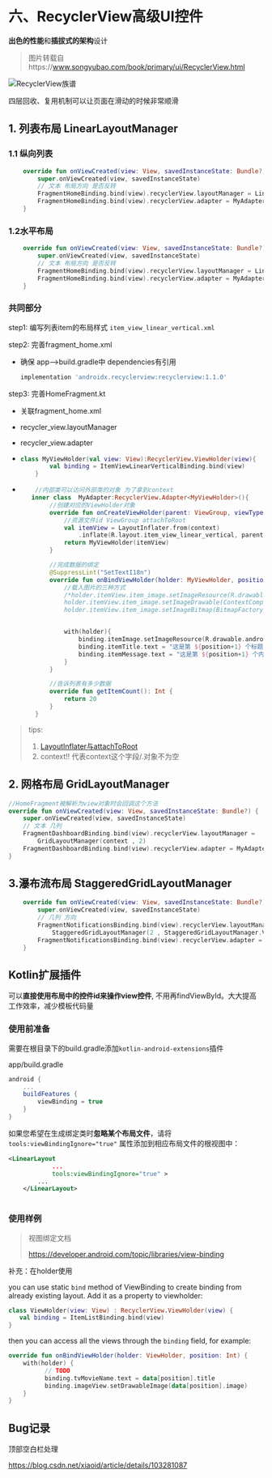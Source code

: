 # 六、RecyclerView高级UI控件

**出色的性能**和**插拔式的架构**设计

>  图片转载自https://www.songyubao.com/book/primary/ui/RecyclerView.html

![RecyclerView族谱](https://cdn.jsdelivr.net/gh/hairlyOwl/photo@master/RecyclerView族谱.2ko9sg7gvkw0.png)

四层回收、复用机制可以让页面在滑动的时候非常顺滑

## 1. 列表布局 LinearLayoutManager

### 1.1 纵向列表

```kotlin
    override fun onViewCreated(view: View, savedInstanceState: Bundle?) {
        super.onViewCreated(view, savedInstanceState)
        // 文本 布局方向 是否反转
        FragmentHomeBinding.bind(view).recyclerView.layoutManager = LinearLayoutManager(context , LinearLayoutManager.VERTICAL , false)
        FragmentHomeBinding.bind(view).recyclerView.adapter = MyAdapter()
    }
```

### 1.2水平布局

```kotlin
    override fun onViewCreated(view: View, savedInstanceState: Bundle?) {
        super.onViewCreated(view, savedInstanceState)
        // 文本 布局方向 是否反转
        FragmentHomeBinding.bind(view).recyclerView.layoutManager = LinearLayoutManager(context , LinearLayoutManager.HORIZONTAL , false)
        FragmentHomeBinding.bind(view).recyclerView.adapter = MyAdapter()
    }
```

### 共同部分

step1: 编写列表item的布局样式 `item_view_linear_vertical.xml`

step2:  完善fragment_home.xml 

- 确保 app-->build.gradle中 dependencies有引用

  ```groovy
  implementation 'androidx.recyclerview:recyclerview:1.1.0'
  ```

step3: 完善HomeFragment.kt

- 关联fragment_home.xml 

- recycler_view.layoutManager

- recycler_view.adapter

- ```kotlin
  class MyViewHolder(val view: View):RecyclerView.ViewHolder(view){
          val binding = ItemViewLinearVerticalBinding.bind(view)
      }
  ```

- ```kotlin
      //内部类可以访问外部类的对象 为了拿到context
     inner class  MyAdapter:RecyclerView.Adapter<MyViewHolder>(){
          //创建对应的ViewHolder对象
          override fun onCreateViewHolder(parent: ViewGroup, viewType: Int): MyViewHolder {
              //资源文件id ViewGroup attachToRoot
              val itemView = LayoutInflater.from(context)
                  .inflate(R.layout.item_view_linear_vertical, parent, false)
              return MyViewHolder(itemView)
          }
  
          //完成数据的绑定
          @SuppressLint("SetTextI18n")
          override fun onBindViewHolder(holder: MyViewHolder, position: Int) {
              //载入图片的三种方式
              /*holder.itemView.item_image.setImageResource(R.drawable.android_icon)
              holder.itemView.item_image.setImageDrawable(ContextCompat.getDrawable(context!!,R.drawable.android_icon))
              holder.itemView.item_image.setImageBitmap(BitmapFactory.decodeResource(context!!.resources , R.drawable.android_icon))*/
  
  
              with(holder){
                  binding.itemImage.setImageResource(R.drawable.android_icon)
                  binding.itemTitle.text = "这是第 ${position+1} 个标题"
                  binding.itemMessage.text = "这是第 ${position+1} 个内容，这是第 ${position} 个内容，这是第 ${position} 个内容，这是第 ${position} 个内容"
              }
          }
  
          //告诉列表有多少数据
          override fun getItemCount(): Int {
              return 20
          }
      }
  ```

> tips: 
>
> 1. [LayoutInflater与attachToRoot](https://www.jianshu.com/p/2989a927f5df)
> 2. context!! 代表context这个字段/.对象不为空



## 2. 网格布局 GridLayoutManager

```kotlin
//HomeFragment被解析为view对象时会回调这个方法
override fun onViewCreated(view: View, savedInstanceState: Bundle?) {
    super.onViewCreated(view, savedInstanceState)
    // 文本 几列
    FragmentDashboardBinding.bind(view).recyclerView.layoutManager =
        GridLayoutManager(context , 2)
    FragmentDashboardBinding.bind(view).recyclerView.adapter = MyAdapter()
}
```



## 3.瀑布流布局 StaggeredGridLayoutManager

```kotlin
    override fun onViewCreated(view: View, savedInstanceState: Bundle?) {
        super.onViewCreated(view, savedInstanceState)
        // 几列 方向
        FragmentNotificationsBinding.bind(view).recyclerView.layoutManager =
            StaggeredGridLayoutManager(2 , StaggeredGridLayoutManager.VERTICAL)
        FragmentNotificationsBinding.bind(view).recyclerView.adapter = MyAdapter()
    }
```



## Kotlin扩展插件

可以**直接使用布局中的控件id来操作view控件**, 不用再findViewById。大大提高工作效率，减少模板代码量

### 使用前准备

需要在根目录下的build.gradle添加`kotlin-android-extensions`插件

app/build.gradle

```groovy
android {
    ...
    buildFeatures {
        viewBinding = true
    }
}
```

如果您希望在生成绑定类时**忽略某个布局文件**，请将 `tools:viewBindingIgnore="true"` 属性添加到相应布局文件的根视图中：

```xml
<LinearLayout
            ...
            tools:viewBindingIgnore="true" >
        ...
    </LinearLayout>
    
```

### 使用样例


> 视图绑定文档
>
> https://developer.android.com/topic/libraries/view-binding

补充：在holder使用

you can use static `bind` method of ViewBinding to create binding from already existing layout. Add it as a property to viewholder:

```kotlin
class ViewHolder(view: View) : RecyclerView.ViewHolder(view) {
   val binding = ItemListBinding.bind(view)
}
```

then you can access all the views through the `binding` field, for example:

```kotlin
override fun onBindViewHolder(holder: ViewHolder, position: Int) {
    with(holder) {
          // TODO
          binding.tvMovieName.text = data[position].title
          binding.imageView.setDrawableImage(data[position].image)
    }
}
```



## Bug记录

顶部空白栏处理

https://blog.csdn.net/xiaoid/article/details/103281087
